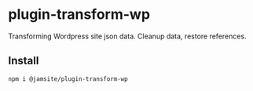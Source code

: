 # plugin-transform-wp

Transforming Wordpress site json data. Cleanup data, restore references.

## Install

`npm i @jamsite/plugin-transform-wp`
